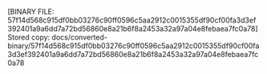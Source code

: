 [BINARY FILE: 57f14d568c915df0bb03276c90ff0596c5aa2912c0015355df90cf00fa3d3ef392401a9a6dd7a72bd56860e8a21b6f8a2453a32a97a04e8febaea7fc0a78]
Stored copy: docs/converted-binary/57f14d568c915df0bb03276c90ff0596c5aa2912c0015355df90cf00fa3d3ef392401a9a6dd7a72bd56860e8a21b6f8a2453a32a97a04e8febaea7fc0a78

